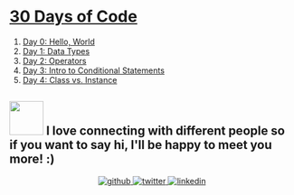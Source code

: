 # [30 Days of Code](https://www.hackerrank.com/domains/tutorials/30-days-of-code?filters%5Bstatus%5D%5B%5D=unsolved&badge_type=30-days-of-code)

1. [Day 0: Hello, World](https://github.com/creeper-exe/ProblemSolving/tree/main/HackerRank/30%20Days%20of%20Code/Day%200:%20Hello%2C%20World)
2. [Day 1: Data Types](https://github.com/creeper-exe/ProblemSolving/tree/main/HackerRank/30%20Days%20of%20Code/Day%201:%20Data%20Types)
3. [Day 2: Operators](https://github.com/creeper-exe/ProblemSolving/tree/main/HackerRank/30%20Days%20of%20Code/Day%202:%20Operators)
4. [Day 3: Intro to Conditional Statements](https://github.com/creeper-exe/ProblemSolving/tree/main/HackerRank/30%20Days%20of%20Code/Day%203:%20Intro%20to%20Conditional%20Statements)
5. [Day 4: Class vs. Instance]()


## <img src="https://media.giphy.com/media/LnQjpWaON8nhr21vNW/giphy.gif" width="60"> <b>I love connecting with different people</b> so if you want to say <b>hi, I'll be happy to meet you more!</b> :)

<div align="center">
<a href="https://github.com/creeper-exe" target="_blank">
<img src=https://img.shields.io/badge/github-%2324292e.svg?&style=for-the-badge&logo=github&logoColor=white alt=github style="margin-bottom: 5px;" />
</a>
<a href="https://twitter.com/Nouureldin_Ehab" target="_blank">
<img src=https://img.shields.io/badge/twitter-%2300acee.svg?&style=for-the-badge&logo=twitter&logoColor=white alt=twitter style="margin-bottom: 5px;" />
</a>
<a href="https://linkedin.com/in/noureldin-ehab-a57940190" target="_blank">
<img src=https://img.shields.io/badge/linkedin-%231E77B5.svg?&style=for-the-badge&logo=linkedin&logoColor=white alt=linkedin style="margin-bottom: 5px;" />
</a>  
</div>  
